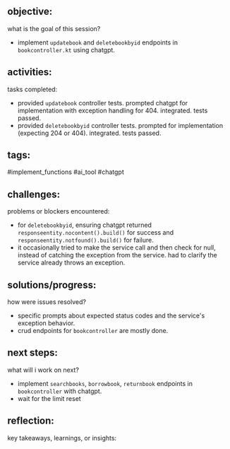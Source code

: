 ## objective:
what is the goal of this session?
- implement `updatebook` and `deletebookbyid` endpoints in `bookcontroller.kt` using chatgpt.

## activities:
tasks completed:
- provided `updatebook` controller tests. prompted chatgpt for implementation with exception handling for 404. integrated. tests passed.
- provided `deletebookbyid` controller tests. prompted for implementation (expecting 204 or 404). integrated. tests passed.

## tags:
 #implement_functions #ai_tool #chatgpt

## challenges:
problems or blockers encountered: 
- for `deletebookbyid`, ensuring chatgpt returned `responseentity.nocontent().build()` for success and `responseentity.notfound().build()` for failure.
- it occasionally tried to make the service call and then check for null, instead of catching the exception from the service. had to clarify the service already throws an exception.

## solutions/progress:
how were issues resolved?
- specific prompts about expected status codes and the service's exception behavior.
- crud endpoints for `bookcontroller` are mostly done.

## next steps:
what will i work on next?
- implement `searchbooks`, `borrowbook`, `returnbook` endpoints in `bookcontroller` with chatgpt.
- wait for the limit reset

## reflection:
key takeaways, learnings, or insights:

